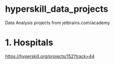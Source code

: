 # hyperskill_data_projects
Data Analysis projects from jetbrains.com/academy

# 1. Hospitals
https://hyperskill.org/projects/152?track=44